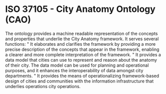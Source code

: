 # ISO 37105 - City Anatomy Ontology (CAO)

The ontology provides a machine readable representation of the concepts and properties that underlie the City Anatomy framework. It serves several functions:
"	It elaborates and clarifies the framework by providing a more precise description of the concepts that appear in the framework, enabling a clearer and more complete interpretation of the framework.
"	It provides a data model that cities can use to represent and reason about the anatomy of their city. The data model can be used for planning and operational purposes, and it enhances the interoperability of data amongst city departments.
"	It provides the means of operationalizing framework-based design of cities and communities with the information infrastructure that underlies operations city operations.
